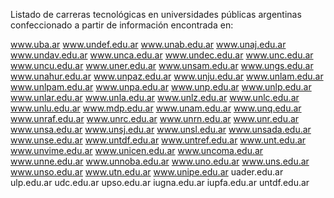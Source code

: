 Listado de carreras tecnológicas en universidades públicas argentinas confeccionado a partir de información encontrada en:

www.uba.ar
www.undef.edu.ar
www.unab.edu.ar
www.unaj.edu.ar
www.undav.edu.ar
www.unca.edu.ar
www.undec.edu.ar
www.unc.edu.ar
www.uncu.edu.ar
www.uner.edu.ar
www.unsam.edu.ar
www.ungs.edu.ar
www.unahur.edu.ar
www.unpaz.edu.ar
www.unju.edu.ar
www.unlam.edu.ar
www.unlpam.edu.ar
www.unpa.edu.ar
www.unp.edu.ar
www.unlp.edu.ar
www.unlar.edu.ar
www.unla.edu.ar
www.unlz.edu.ar
www.unlc.edu.ar
www.unlu.edu.ar
www.mdp.edu.ar
www.unam.edu.ar
www.unq.edu.ar
www.unraf.edu.ar
www.unrc.edu.ar
www.unrn.edu.ar
www.unr.edu.ar
www.unsa.edu.ar
www.unsj.edu.ar
www.unsl.edu.ar
www.unsada.edu.ar
www.unse.edu.ar
www.untdf.edu.ar
www.untref.edu.ar
www.unt.edu.ar
www.unvime.edu.ar
www.unicen.edu.ar
www.uncoma.edu.ar
www.unne.edu.ar
www.unnoba.edu.ar
www.uno.edu.ar
www.uns.edu.ar
www.unso.edu.ar
www.utn.edu.ar
www.unipe.edu.ar
uader.edu.ar
ulp.edu.ar
udc.edu.ar
upso.edu.ar
iugna.edu.ar
iupfa.edu.ar
untdf.edu.ar
